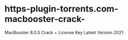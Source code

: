 # https-plugin-torrents.com-macbooster-crack-
MacBooster 8.0.5 Crack + License Key Latest Version 2021
